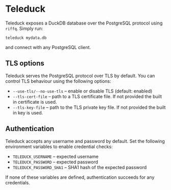 Teleduck
========

Teleduck exposes a DuckDB database over the PostgreSQL protocol using `riffq`.
Simply run:

```
teleduck mydata.db
```

and connect with any PostgreSQL client.

## TLS options

Teleduck serves the PostgreSQL protocol over TLS by default. You can
control TLS behaviour using the following options:

* `--use-tls/--no-use-tls` – enable or disable TLS (default: enabled)
* `--tls-cert-file` – path to a TLS certificate file. If not provided the
  built in certificate is used.
* `--tls-key-file` – path to the TLS private key file. If not provided the
  built in key is used.

## Authentication

Teleduck accepts any username and password by default. Set the following
environment variables to enable credential checks:

* `TELEDUCK_USERNAME` – expected username
* `TELEDUCK_PASSWORD` – expected password
* `TELEDUCK_PASSWORD_SHA1` – SHA1 hash of the expected password

If none of these variables are defined, authentication succeeds for any
credentials.
